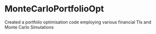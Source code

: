 # MonteCarloPortfolioOpt
Created a portfolio optimisation code employing various financial TIs and Monte Carlo Simulations
